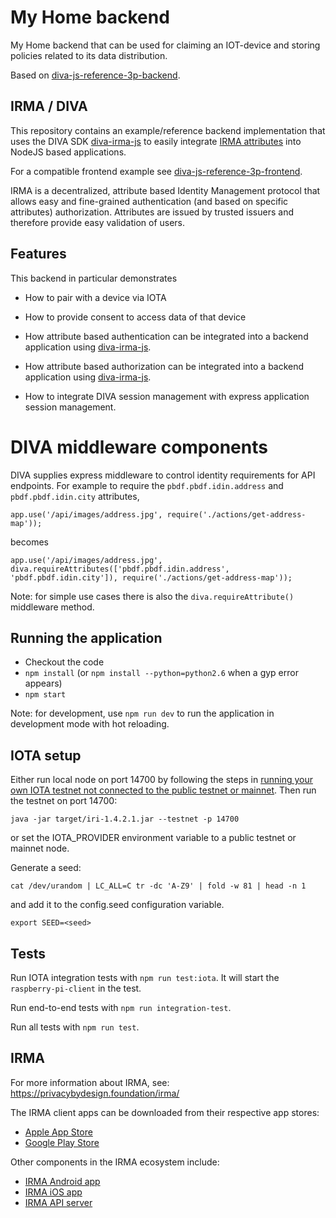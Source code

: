# My Home backend

My Home backend that can be used for claiming an IOT-device and storing policies related to its data distribution.

Based on [diva-js-reference-3p-backend](https://github.com/Alliander/diva-js-reference-3p-backend).

## IRMA / DIVA

This repository contains an example/reference backend implementation that uses the DIVA SDK [diva-irma-js](https://github.com/Alliander/diva-irma-js) to easily integrate [IRMA attributes](https://privacybydesign.foundation/irma-verifier/) into NodeJS based applications.

For a compatible frontend example see [diva-js-reference-3p-frontend](https://github.com/Alliander/diva-js-reference-3p-frontend).

IRMA is a decentralized, attribute based Identity Management protocol that allows easy and fine-grained authentication (and based on specific attributes) authorization. Attributes are issued by trusted issuers and therefore provide easy validation of users.

## Features

This backend in particular demonstrates
- How to pair with a device via IOTA
- How to provide consent to access data of that device

- How attribute based authentication can be integrated into a backend application using [diva-irma-js](https://github.com/Alliander/diva-irma-js).
- How attribute based authorization can be integrated into a backend application using [diva-irma-js](https://github.com/Alliander/diva-irma-js).
- How to integrate DIVA session management with express application session management.

# DIVA middleware components

DIVA supplies express middleware to control identity requirements for API endpoints.
For example to require the `pbdf.pbdf.idin.address` and `pbdf.pbdf.idin.city` attributes,

```
app.use('/api/images/address.jpg', require('./actions/get-address-map'));
```

becomes

```
app.use('/api/images/address.jpg', diva.requireAttributes(['pbdf.pbdf.idin.address', 'pbdf.pbdf.idin.city']), require('./actions/get-address-map'));
```

Note: for simple use cases there is also the `diva.requireAttribute()` middleware method.

## Running the application

- Checkout the code
- `npm install` (or `npm install --python=python2.6` when a gyp error appears)
- `npm start`

Note: for development, use `npm run dev` to run the application in development mode with hot reloading.

## IOTA setup

Either run local node on port 14700 by following the steps in [running your own IOTA testnet not connected to the public testnet or mainnet](https://github.com/schierlm/private-iota-testnet). Then run the testnet on port 14700:

```
java -jar target/iri-1.4.2.1.jar --testnet -p 14700
```

or set the IOTA_PROVIDER environment variable to a public testnet or mainnet node.

Generate a seed:

```
cat /dev/urandom | LC_ALL=C tr -dc 'A-Z9' | fold -w 81 | head -n 1
```

and add it to the config.seed configuration variable.

```
export SEED=<seed>
```

## Tests

Run IOTA integration tests with `npm run test:iota`. It will start the `raspberry-pi-client` in the test.

Run end-to-end tests with `npm run integration-test`.

Run all tests with `npm run test`.

## IRMA

For more information about IRMA, see: https://privacybydesign.foundation/irma/

The IRMA client apps can be downloaded from their respective app stores:

- [Apple App Store](https://itunes.apple.com/nl/app/irma-authentication/id1294092994?mt=8)
- [Google Play Store](https://play.google.com/store/apps/details?id=org.irmacard.cardemu)

Other components in the IRMA ecosystem include:

- [IRMA Android app](https://github.com/credentials/irma_android_cardemu)
- [IRMA iOS app](https://github.com/credentials/irma_mobile)
- [IRMA API server](https://github.com/credentials/irma_api_server)
